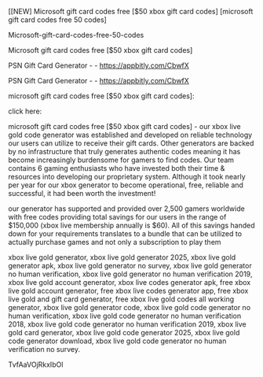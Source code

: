 [[NEW] Microsoft gift card codes free [$50 xbox gift card codes] [microsoft gift card codes free 50 codes]

Microsoft-gift-card-codes-free-50-codes

Microsoft gift card codes free [$50 xbox gift card codes]

PSN Gift Card Generator - - https://appbitly.com/CbwfX

PSN Gift Card Generator - - https://appbitly.com/CbwfX

microsoft gift card codes free [$50 xbox gift card codes]:

click here:

microsoft gift card codes free [$50 xbox gift card codes] - our xbox live gold code generator was established and developed on reliable technology our users can utilize to receive their gift cards. Other generators are backed by no infrastructure that truly generates authentic codes meaning it has become increasingly burdensome for gamers to find codes. Our team contains 6 gaming enthusiasts who have invested both their time & resources into developing our proprietary system. Although it took nearly per year for our xbox generator to become operational, free, reliable and successful, it had been worth the investment!

our generator has supported and provided over 2,500 gamers worldwide with free codes providing total savings for our users in the range of $150,000 (xbox live membership annually is $60). All of this savings handed down for your requirements translates to a bundle that can be utilized to actually purchase games and not only a subscription to play them

xbox live gold generator, xbox live gold generator 2025, xbox live gold generator apk, xbox live gold generator no survey, xbox live gold generator no human verification, xbox live gold generator no human verification 2019, xbox live gold account generator, xbox live codes generator apk, free xbox live gold account generator, free xbox live codes generator app, free xbox live gold and gift card generator, free xbox live gold codes all working generator, xbox live gold generator code, xbox live gold code generator no human verification, xbox live gold code generator no human verification 2018, xbox live gold code generator no human verification 2019, xbox live gold card generator, xbox live gold code generator 2025, xbox live gold code generator download, xbox live gold code generator no human verification no survey.

TvfAaVOjRkxIbOl

